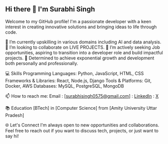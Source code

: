 ## Hi there 👋 I'm Surabhi Singh

Welcome to my GitHub profile! I'm a passionate developer with a keen interest in creating innovative solutions and bringing ideas to life through code.

🌱 I’m currently upskilling in various domains including AI and data analysis. 👯 I’m looking to collaborate on LIVE PROJECTS.
🤔 I’m actively seeking Job opportunities, aspiring to transition into a developer role and build impactful projects.
🎯 Determined to achieve exponential growth and development both personally and professionally.

💻 Skills
Programming Languages: Python, JavaScript, HTML, CSS
Frameworks & Libraries: React, Node.js, Django
Tools & Platforms: Git, Docker, AWS
Databases: MySQL, PostgreSQL, MongoDB

📫 How to reach me: Email : [surabhisingh0575@gmail.com] : [LinkedIn](www.linkedin.com/in/surabhisingh1215) : [X](https://x.com/1Singh1209)

📚 Education
[BTech] in [Computer Science] from [Amity University Uttar Pradesh]

🌐 Let's Connect
I'm always open to new opportunities and collaborations. Feel free to reach out if you want to discuss tech, projects, or just want to say hi!
